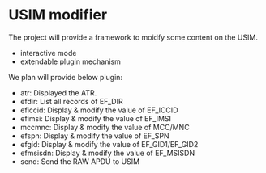 # USIM modifier

The project will provide a framework to moidfy some content on the USIM.

- interactive mode
- extendable plugin mechanism

We plan will provide below plugin:
- atr: Displayed the ATR.
- efdir: List all records of EF_DIR
- eficcid: Display & modify the value of EF_ICCID
- efimsi: Display & modify the value of EF_IMSI
- mccmnc: Display & modify the value of MCC/MNC
- efspn: Display & modify the value of EF_SPN
- efgid: Display & modify the value of EF_GID1/EF_GID2
- efmsisdn: Display & modify the value of EF_MSISDN
- send: Send the RAW APDU to USIM
